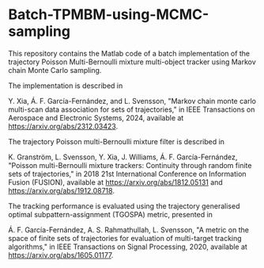 # Batch-TPMBM-using-MCMC-sampling
This repository contains the Matlab code of a batch implementation of the trajectory Poisson Multi-Bernoulli mixture multi-object tracker using Markov chain Monte Carlo sampling.

The implementation is described in 

Y. Xia, Á. F. García-Fernández, and L. Svensson, "Markov chain monte carlo multi-scan data association for sets of trajectories," in IEEE Transactions on Aerospace and Electronic Systems, 2024, available at https://arxiv.org/abs/2312.03423.

The trajectory Poisson multi-Bernoulli mixture filter is described in

K. Granström, L. Svensson, Y. Xia, J. Williams, Á. F. García-Fernández, "Poisson multi-Bernoulli mixture trackers: Continuity through random finite sets of trajectories," in 2018 21st International Conference on Information Fusion (FUSION), available at https://arxiv.org/abs/1812.05131 and https://arxiv.org/abs/1912.08718.

The tracking performance is evaluated using the trajectory generalised optimal subpattern-assignment (TGOSPA) metric, presented in

Á. F. García-Fernández, A. S. Rahmathullah, L. Svensson, "A metric on the space of finite sets of trajectories for evaluation of multi-target tracking algorithms," in IEEE Transactions on Signal Processing, 2020, available at https://arxiv.org/abs/1605.01177.
